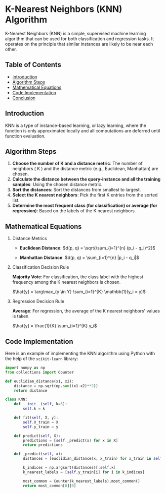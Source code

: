 # K-Nearest Neighbors (KNN) Algorithm

K-Nearest Neighbors (KNN) is a simple, supervised machine learning algorithm that can be used for both classification and regression tasks. It operates on the principle that similar instances are likely to be near each other.

## Table of Contents
- [Introduction](#introduction)
- [Algorithm Steps](#algorithm-steps)
- [Mathematical Equations](#mathematical-equations)
- [Code Implementation](#code-implementation)
- [Conclusion](#conclusion)

## Introduction

KNN is a type of instance-based learning, or lazy learning, where the function is only approximated locally and all computations are deferred until function evaluation. 

## Algorithm Steps

1. **Choose the number of K and a distance metric**: The number of neighbors \( K \) and the distance metric (e.g., Euclidean, Manhattan) are chosen.
2. **Calculate the distance between the query-instance and all the training samples**: Using the chosen distance metric.
3. **Sort the distances**: Sort the distances from smallest to largest.
4. **Select the K nearest neighbors**: Pick the first K entries from the sorted list.
5. **Determine the most frequent class (for classification) or average (for regression)**: Based on the labels of the K nearest neighbors.

## Mathematical Equations

1. Distance Metrics

    - **Euclidean Distance**: 
    $d(p, q) = \sqrt{\sum_{i=1}^{n} (p_i - q_i)^2}$
    
    - **Manhattan Distance**: 
    $d(p, q) = \sum_{i=1}^{n} |p_i - q_i|$

2.  Classification Decision Rule

    **Majority Vote**: For classification, the class label with the highest frequency among the K nearest neighbors is chosen.

    $\hat{y} = \arg\max_{y \in Y} \sum_{i=1}^{K} \mathbb{1}(y_i = y)$

3. Regression Decision Rule

    **Average**: For regression, the average of the K nearest neighbors' values is taken.

    $\hat{y} = \frac{1}{K} \sum_{i=1}^{K} y_i$

## Code Implementation

Here is an example of implementing the KNN algorithm using Python with the help of the `scikit-learn` library:

```python
import numpy as np
from collections import Counter

def euclidian_distance(x1, x2):
    distance = np.sqrt(np.sum((x1-x2)**2))
    return distance

class KNN:
    def __init__(self, k=3):
        self.k = k

    def fit(self, X, y):
        self.X_train = X
        self.y_train = y

    def predict(self, X):
        predictions = [self._predict(x) for x in X]
        return predictions

    def _predict(self, x):
        distances = [euclidian_distance(x, x_train) for x_train in self.X_train]

        k_indices = np.argsort(distances)[:self.k]
        k_nearest_labels = [self.y_train[i] for i in k_indices]

        most_common = Counter(k_nearest_labels).most_common()
        return most_common[0][0]